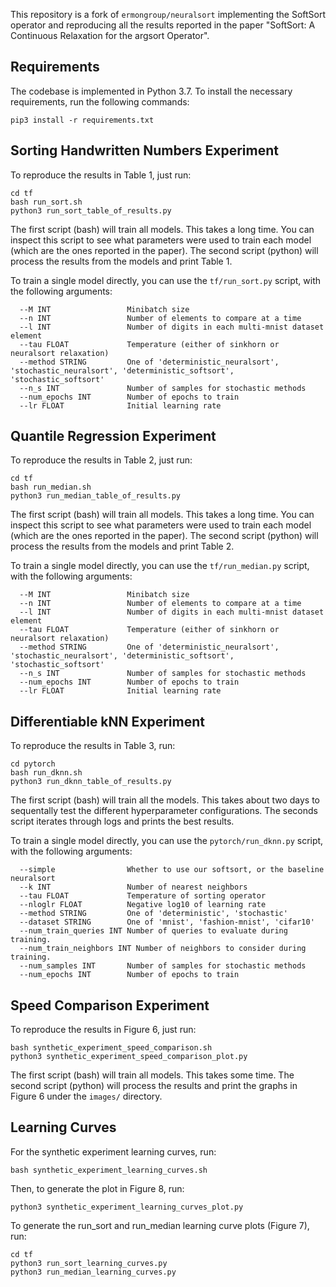 This repository is a fork of ```ermongroup/neuralsort``` implementing the SoftSort operator and reproducing all the results reported in the paper "SoftSort: A Continuous Relaxation for the argsort Operator".

## Requirements

The codebase is implemented in Python 3.7. To install the necessary requirements, run the following commands:

```
pip3 install -r requirements.txt
```

## Sorting Handwritten Numbers Experiment

To reproduce the results in Table 1, just run:

```
cd tf
bash run_sort.sh
python3 run_sort_table_of_results.py
```

The first script (bash) will train all models. This takes a long time. You can inspect this script to see what parameters were used to train each model (which are the ones reported in the paper). The second script (python) will process the results from the models and print Table 1.

To train a single model directly, you can use the `tf/run_sort.py` script, with the following arguments:

```
  --M INT                 Minibatch size
  --n INT                 Number of elements to compare at a time
  --l INT                 Number of digits in each multi-mnist dataset element
  --tau FLOAT             Temperature (either of sinkhorn or neuralsort relaxation)
  --method STRING         One of 'deterministic_neuralsort', 'stochastic_neuralsort', 'deterministic_softsort', 'stochastic_softsort'
  --n_s INT               Number of samples for stochastic methods
  --num_epochs INT        Number of epochs to train
  --lr FLOAT              Initial learning rate
```

## Quantile Regression Experiment

To reproduce the results in Table 2, just run:

```
cd tf
bash run_median.sh
python3 run_median_table_of_results.py
```

The first script (bash) will train all models. This takes a long time. You can inspect this script to see what parameters were used to train each model (which are the ones reported in the paper). The second script (python) will process the results from the models and print Table 2.

To train a single model directly, you can use the `tf/run_median.py` script, with the following arguments:

```
  --M INT                 Minibatch size
  --n INT                 Number of elements to compare at a time
  --l INT                 Number of digits in each multi-mnist dataset element
  --tau FLOAT             Temperature (either of sinkhorn or neuralsort relaxation)
  --method STRING         One of 'deterministic_neuralsort', 'stochastic_neuralsort', 'deterministic_softsort', 'stochastic_softsort'
  --n_s INT               Number of samples for stochastic methods
  --num_epochs INT        Number of epochs to train
  --lr FLOAT              Initial learning rate
```

## Differentiable kNN Experiment

To reproduce the results in Table 3, run:

```
cd pytorch
bash run_dknn.sh
python3 run_dknn_table_of_results.py
```

The first script (bash) will train all the models. This takes about two days to sequentally test the different hyperparameter configurations. The seconds script iterates through logs and prints the best results.

To train a single model directly, you can use the `pytorch/run_dknn.py` script, with the following arguments:

```
  --simple                Whether to use our softsort, or the baseline neuralsort
  --k INT                 Number of nearest neighbors
  --tau FLOAT             Temperature of sorting operator
  --nloglr FLOAT          Negative log10 of learning rate
  --method STRING         One of 'deterministic', 'stochastic'
  --dataset STRING        One of 'mnist', 'fashion-mnist', 'cifar10'
  --num_train_queries INT Number of queries to evaluate during training.
  --num_train_neighbors INT Number of neighbors to consider during training.
  --num_samples INT       Number of samples for stochastic methods
  --num_epochs INT        Number of epochs to train
```

## Speed Comparison Experiment

To reproduce the results in Figure 6, just run:

```
bash synthetic_experiment_speed_comparison.sh
python3 synthetic_experiment_speed_comparison_plot.py
```

The first script (bash) will train all models. This takes some time. The second script (python) will process the results and print the graphs in Figure 6 under the ```images/``` directory.

## Learning Curves

For the synthetic experiment learning curves, run:

```
bash synthetic_experiment_learning_curves.sh
```

Then, to generate the plot in Figure 8, run:

```
python3 synthetic_experiment_learning_curves_plot.py
```

To generate the run_sort and run_median learning curve plots (Figure 7), run:

```
cd tf
python3 run_sort_learning_curves.py
python3 run_median_learning_curves.py
```
